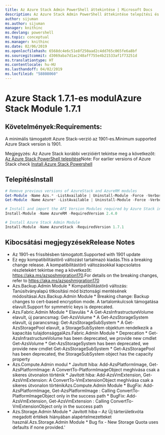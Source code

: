 ```yaml
---
title: Az Azure Stack Admin PowerShell áttekintése | Microsoft Docs
description: Az Azure Stack Admin PowerShell áttekintése telepítési és konfigurációs utasításokkal.
author: sijuman
ms.author: sijuman
manager: knithinc
ms.devlang: powershell
ms.topic: conceptual
ms.manager: knithinc
ms.date: 02/06/2019
ms.openlocfilehash: 6568dc4e6c51e8f250aad2c4dd765c065fe6a8bf
ms.sourcegitcommit: d3069aba7d1ac248aff755e4b21533af1f73251d
ms.translationtype: HT
ms.contentlocale: hu-HU
ms.lasthandoff: 04/02/2019
ms.locfileid: "58808060"
---
```

# <a name="azure-stack-module-171"></a><span data-ttu-id="3a2c9-103">Azure Stack 1.7.1-es modul</span><span class="sxs-lookup"><span data-stu-id="3a2c9-103">Azure Stack Module 1.7.1</span></span>

## <a name="requirements"></a><span data-ttu-id="3a2c9-104">Követelmények:</span><span class="sxs-lookup"><span data-stu-id="3a2c9-104">Requirements:</span></span>

<span data-ttu-id="3a2c9-105">A minimális támogatott Azure Stack-verzió az 1901-es.</span><span class="sxs-lookup"><span data-stu-id="3a2c9-105">Minimum supported Azure Stack version is 1901.</span></span>

<span data-ttu-id="3a2c9-106">Megjegyzés: Az Azure Stack korábbi verzióiért tekintse meg a következőt: [Az Azure Stack PowerShell telepítése](https://docs.microsoft.com/en-us/azure/azure-stack/azure-stack-powershell-install#install-azure-stack-powershell)</span><span class="sxs-lookup"><span data-stu-id="3a2c9-106">Note: For earlier versions of Azure Stack check [Install Azure Stack Powershell](https://docs.microsoft.com/en-us/azure/azure-stack/azure-stack-powershell-install#install-azure-stack-powershell)</span></span>

## <a name="install"></a><span data-ttu-id="3a2c9-107">Telepítés</span><span class="sxs-lookup"><span data-stu-id="3a2c9-107">Install</span></span>

```powershell
# Remove previous versions of AzureStack and AzureRM modules
Get-Module -Name Azs.* -ListAvailable | Uninstall-Module -Force -Verbose
Get-Module -Name Azure* -ListAvailable | Uninstall-Module -Force -Verbose

# Install and import the API Version Modules required by Azure Stack into the current PowerShell session.
Install-Module -Name AzureRM -RequiredVersion 2.4.0

# Install Azure Stack Admin Module
Install-Module -Name AzureStack -RequiredVersion 1.7.1
```

## <a name="release-notes"></a><span data-ttu-id="3a2c9-108">Kibocsátási megjegyzések</span><span class="sxs-lookup"><span data-stu-id="3a2c9-108">Release Notes</span></span>

* <span data-ttu-id="3a2c9-109">Az 1901-es frissítésben támogatott.</span><span class="sxs-lookup"><span data-stu-id="3a2c9-109">Supported with 1901 update</span></span>
* <span data-ttu-id="3a2c9-110">Ez egy kompatibilitástörő változást tartalmazó kiadás.</span><span class="sxs-lookup"><span data-stu-id="3a2c9-110">This a breaking change release.</span></span> <span data-ttu-id="3a2c9-111">A kompatibilitástörő változásokkal kapcsolatos részletekért tekintse meg a következőt: <https://aka.ms/azspshmigration170>.</span><span class="sxs-lookup"><span data-stu-id="3a2c9-111">For details on the breaking changes, refer to <https://aka.ms/azspshmigration170></span></span>
* <span data-ttu-id="3a2c9-112">Azs.Backup.Admin Module \* Kompatibilitástörő változás: Tanúsítványalapú titkosítási mód biztonsági mentésének módosításai.</span><span class="sxs-lookup"><span data-stu-id="3a2c9-112">Azs.Backup.Admin Module \* Breaking change: Backup changes to cert-based encryption mode.</span></span> <span data-ttu-id="3a2c9-113">A tartalomkulcsok támogatása elavult.</span><span class="sxs-lookup"><span data-stu-id="3a2c9-113">Support for symmetric keys is deprecated.</span></span>
* <span data-ttu-id="3a2c9-114">Azs.Fabric.Admin Module       \* Elavulás           \* A Get-AzsInfrastructureVolume elavult, új parancsmag: Get-AzsVolume           \* A Get-AzsStorageSystem elavult, új parancsmag: Get-AzsStorageSubSystem           \* A Get-AzsStoragePool elavult, a StorageSubSystem objektum rendelkezik a kapacitás tulajdonsággal</span><span class="sxs-lookup"><span data-stu-id="3a2c9-114">Azs.Fabric.Admin Module       \* Deprecation           \* Get-AzsInfrastructureVolume has been deprecated, we provide new cmdlet Get-AzsVolume           \* Get-AzsStorageSystem has been deprecated, we provide new cmdlet Get-AzsStorageSubSystem           \* Get-AzsStoragePool has been deprecated, the StorageSubSystem object has the capacity property</span></span>
* <span data-ttu-id="3a2c9-115">Azs.Compute.Admin modul           \* Javított hiba: Add-AzsPlatformImage, Get-AzsPlatformImage: A ConvertTo-PlatformImageObject meghívása csak a sikeres útvonalon történik           \* Javított hiba: Add-AzsVmExtension, Get-AzsVmExtension: A ConvertTo-VmExtensionObject meghívása csak a sikeres útvonalon történik</span><span class="sxs-lookup"><span data-stu-id="3a2c9-115">Azs.Compute.Admin Module           \* BugFix: Add-AzsPlatformImage, Get-AzsPlatformImage : Calling ConvertTo-PlatformImageObject only in the success path           \* BugFix: Add-AzsVmExtension, Get-AzsVmExtension : Calling ConvertTo-VmExtensionObject only in the success path</span></span>
* <span data-ttu-id="3a2c9-116">Azs.Storage.Admin Module           \* Javított hiba – Az Új tárterületkvóta megadott értékek hiányában alapértelmezetteket használ.</span><span class="sxs-lookup"><span data-stu-id="3a2c9-116">Azs.Storage.Admin Module           \* Bug fix - New Storage Quota uses defaults if none provided.'</span></span>
